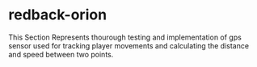 # redback-orion
This Section Represents thourough testing and implementation of gps sensor used for tracking player movements and calculating the distance and speed between two points. 
